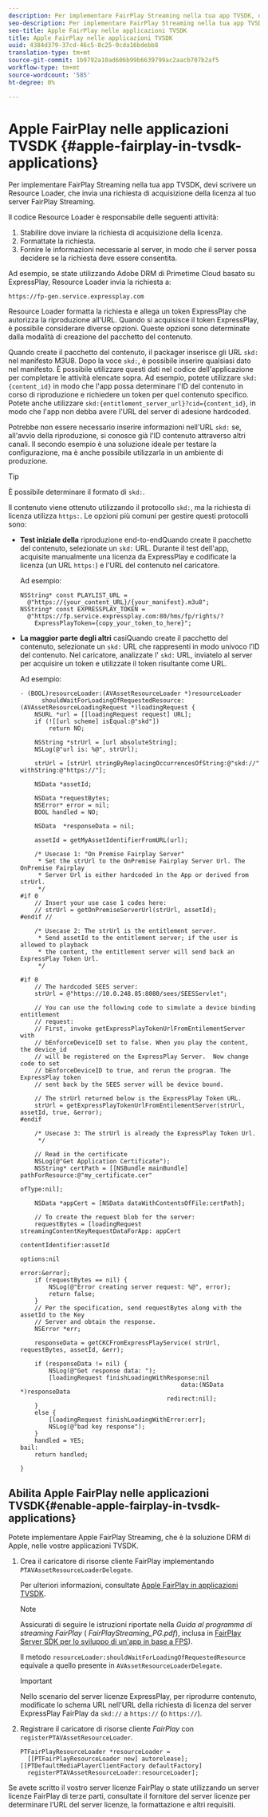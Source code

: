 ```yaml
---
description: Per implementare FairPlay Streaming nella tua app TVSDK, devi scrivere un Resource Loader, che invia una richiesta di acquisizione della licenza al tuo server FairPlay Streaming.
seo-description: Per implementare FairPlay Streaming nella tua app TVSDK, devi scrivere un Resource Loader, che invia una richiesta di acquisizione della licenza al tuo server FairPlay Streaming.
seo-title: Apple FairPlay nelle applicazioni TVSDK
title: Apple FairPlay nelle applicazioni TVSDK
uuid: 4384d379-37cd-46c5-8c25-0cda16bdebb8
translation-type: tm+mt
source-git-commit: 1b9792a10ad606b99b6639799ac2aacb707b2af5
workflow-type: tm+mt
source-wordcount: '585'
ht-degree: 0%

---
```



# Apple FairPlay nelle applicazioni TVSDK {#apple-fairplay-in-tvsdk-applications}

Per implementare FairPlay Streaming nella tua app TVSDK, devi scrivere un Resource Loader, che invia una richiesta di acquisizione della licenza al tuo server FairPlay Streaming.

Il codice Resource Loader è responsabile delle seguenti attività:

1. Stabilire dove inviare la richiesta di acquisizione della licenza.
1. Formattate la richiesta.
1. Fornire le informazioni necessarie al server, in modo che il server possa decidere se la richiesta deve essere consentita.

Ad esempio, se state utilizzando  Adobe  DRM di Primetime Cloud basato su ExpressPlay, Resource Loader invia la richiesta a:

```
https://fp-gen.service.expressplay.com
```

Resource Loader formatta la richiesta e allega un token ExpressPlay che autorizza la riproduzione all&#39;URL. Quando si acquisisce il token ExpressPlay, è possibile considerare diverse opzioni. Queste opzioni sono determinate dalla modalità di creazione del pacchetto del contenuto.

Quando create il pacchetto del contenuto, il packager inserisce gli URL `skd:` nel manifesto M3U8. Dopo la voce `skd:`, è possibile inserire qualsiasi dato nel manifesto. È possibile utilizzare questi dati nel codice dell&#39;applicazione per completare le attività elencate sopra. Ad esempio, potete utilizzare `skd:{content_id}` in modo che l&#39;app possa determinare l&#39;ID del contenuto in corso di riproduzione e richiedere un token per quel contenuto specifico. Potete anche utilizzare `skd:{entitlement_server_url}?cid={content_id}`, in modo che l&#39;app non debba avere l&#39;URL del server di adesione hardcoded.

Potrebbe non essere necessario inserire informazioni nell&#39;URL `skd:` se, all&#39;avvio della riproduzione, si conosce già l&#39;ID contenuto attraverso altri canali. Il secondo esempio è una soluzione ideale per testare la configurazione, ma è anche possibile utilizzarla in un ambiente di produzione.

>[!TIP]
>
>È possibile determinare il formato di `skd:`.

Il contenuto viene ottenuto utilizzando il protocollo `skd:`, ma la richiesta di licenza utilizza `https:`. Le opzioni più comuni per gestire questi protocolli sono:

* **Test iniziale della** riproduzione end-to-endQuando create il pacchetto del contenuto, selezionate un  `skd:` URL. Durante il test dell&#39;app, acquisite manualmente una licenza da ExpressPlay e codificate la licenza (un URL `https:`) e l&#39;URL del contenuto nel caricatore.

   Ad esempio:

   ```
   NSString* const PLAYLIST_URL =  
     @"https://{your_content_URL}/{your_manifest}.m3u8"; 
   NSString* const EXPRESSPLAY_TOKEN =  
     @"https://fp.service.expressplay.com:80/hms/fp/rights/? 
       ExpressPlayToken={copy_your_token_to_here}";
   ```

* **La maggior parte degli altri** casiQuando create il pacchetto del contenuto, selezionate un  `skd:` URL che rappresenti in modo univoco l’ID del contenuto. Nel caricatore, analizzate l&#39; `skd:` URL, inviatelo al server per acquisire un token e utilizzate il token risultante come URL.

   Ad esempio:

   ```
   - (BOOL)resourceLoader:(AVAssetResourceLoader *)resourceLoader  
         shouldWaitForLoadingOfRequestedResource:(AVAssetResourceLoadingRequest *)loadingRequest { 
       NSURL *url = [[loadingRequest request] URL]; 
       if (![[url scheme] isEqual:@"skd"]) 
           return NO; 
   
       NSString *strUrl = [url absoluteString]; 
       NSLog(@"url is: %@", strUrl); 
   
       strUrl = [strUrl stringByReplacingOccurrencesOfString:@"skd://" withString:@"https://"]; 
   
       NSData *assetId; 
   
       NSData *requestBytes; 
       NSError* error = nil; 
       BOOL handled = NO; 
   
       NSData  *responseData = nil; 
   
       assetId = getMyAssetIdentifierFromURL(url); 
   
       /* Usecase 1: "On Premise Fairplay Server" 
        * Set the strUrl to the OnPremise Fairplay Server Url. The OnPremise Fairplay  
        * Server Url is either hardcoded in the App or derived from strUrl. 
        */ 
   #if 0  
       // Insert your use case 1 codes here: 
       // strUrl = getOnPremiseServerUrl(strUrl, assetId); 
   #endif // 
   
       /* Usecase 2: The strUrl is the entitlement server. 
        * Send assetId to the entitlement server; if the user is allowed to playback  
        * the content, the entitlement server will send back an ExpressPlay Token Url. 
        */ 
   
   #if 0 
       // The hardcoded SEES server: 
       strUrl = @"https://10.0.248.85:8080/sees/SEESServlet"; 
   
       // You can use the following code to simulate a device binding entitlement  
       // request:  
       // First, invoke getExpressPlayTokenUrlFromEntilementServer with  
       // bEnforceDeviceID set to false. When you play the content, the device_id  
       // will be registered on the ExpressPlay Server.  Now change code to set  
       // bEnforceDeviceID to true, and rerun the program. The ExpressPlay token  
       // sent back by the SEES server will be device bound. 
   
       // The strUrl returned below is the ExpressPlay Token URL. 
       strUrl = getExpressPlayTokenUrlFromEntilementServer(strUrl, assetId, true, &error); 
   #endif 
   
       /* Usecase 3: The strUrl is already the ExpressPlay Token Url. 
        */ 
   
       // Read in the certificate 
       NSLog(@"Get Application Certificate"); 
       NSString* certPath = [[NSBundle mainBundle] pathForResource:@"my_certificate.cer"  
                                                            ofType:nil]; 
   
       NSData *appCert = [NSData dataWithContentsOfFile:certPath]; 
   
       // To create the request blob for the server: 
       requestBytes = [loadingRequest streamingContentKeyRequestDataForApp: appCert 
                                                         contentIdentifier:assetId  
                                                                   options:nil  
                                                                     error:&error]; 
       if (requestBytes == nil) { 
           NSLog(@"Error creating server request: %@", error); 
           return false; 
       } 
       // Per the specification, send requestBytes along with the assetId to the Key 
       // Server and obtain the response. 
       NSError *err; 
   
       responseData = getCKCFromExpressPlayService( strUrl, requestBytes, assetId, &err); 
   
       if (responseData != nil) { 
           NSLog(@"Get response data: "); 
           [loadingRequest finishLoadingWithResponse:nil  
                                                data:(NSData *)responseData 
                                            redirect:nil]; 
       } 
       else { 
           [loadingRequest finishLoadingWithError:err]; 
           NSLog(@"bad key response"); 
       } 
       handled = YES; 
   bail: 
       return handled; 
   
   }
   ```

## Abilita Apple FairPlay nelle applicazioni TVSDK{#enable-apple-fairplay-in-tvsdk-applications}

Potete implementare Apple FairPlay Streaming, che è la soluzione DRM di Apple, nelle vostre applicazioni TVSDK.

1. Crea il caricatore di risorse cliente FairPlay implementando `PTAVAssetResourceLoaderDelegate`.

   Per ulteriori informazioni, consultate [Apple FairPlay in applicazioni TVSDK](../../../tvsdk-1.4-for-ios/c-psdk-ios-1.4-drm-content-security/c-psdk-ios-1.4-apple-fairplay-tvsdk/c-psdk-ios-1.4-apple-fairplay-tvsdk.md).

   >[!NOTE]
   >
   >Assicurati di seguire le istruzioni riportate nella *Guida al programma di streaming FairPlay* ( *FairPlayStreaming_PG.pdf*), inclusa in [FairPlay Server SDK per lo sviluppo di un&#39;app in base a FPS](https://developer.apple.com/services-account/download?path=/Developer_Tools/FairPlay_Streaming_SDK/FairPlay_Streaming_Server_SDK.zip)).

   Il metodo `resourceLoader:shouldWaitForLoadingOfRequestedResource` equivale a quello presente in `AVAssetResourceLoaderDelegate`.

   >[!IMPORTANT]
   >
   >Nello scenario del server licenze ExpressPlay, per riprodurre contenuto, modificate lo schema URL nell&#39;URL della richiesta di licenza del server ExpressPlay FairPlay da `skd://` a `https://` (o `https://`).

1. Registrare il caricatore di risorse cliente *FairPlay* con `registerPTAVAssetResourceLoader`.

   ```
   PTFairPlayResourceLoader *resourceLoader =  
     [[PTFairPlayResourceLoader new] autorelease];  
   [[PTDefaultMediaPlayerClientFactory defaultFactory]  
     registerPTAVAssetResourceLoader:resourceLoader];
   ```

Se avete scritto il vostro server licenze FairPlay o state utilizzando un server licenze FairPlay di terze parti, consultate il fornitore del server licenze per determinare l’URL del server licenze, la formattazione e altri requisiti.
